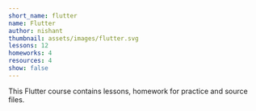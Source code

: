 ```yaml
---
short_name: flutter
name: Flutter
author: nishant
thumbnail: assets/images/flutter.svg
lessons: 12
homeworks: 4
resources: 4
show: false
---
```

This Flutter course contains lessons, homework for practice and source files.